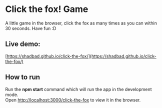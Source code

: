 # Click the fox! Game

A little game in the browser, click the fox as many times as you can within 30 seconds. Have fun :D

## Live demo:

[https://shadbad.github.io/click-the-fox/](https://shadbad.github.io/click-the-fox/)

## How to run

Run the **npm start** command which will run the app in the development mode.\
Open [http://localhost:3000/click-the-fox](http://localhost:3000/click-the-fox) to view it in the browser.

